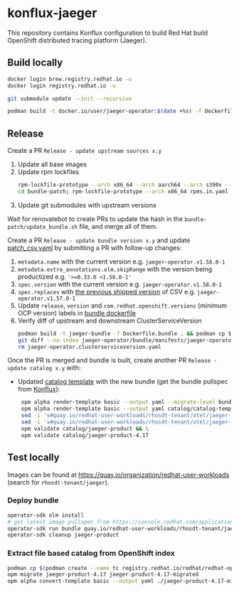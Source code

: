 # konflux-jaeger

This repository contains Konflux configuration to build Red Hat build OpenShift distributed tracing platform (Jaeger).

## Build locally

```bash
docker login brew.registry.redhat.io -u
docker login registry.redhat.io -u

git submodule update --init --recursive

podman build -t docker.io/user/jaeger-operator:$(date +%s) -f Dockerfile.operator 
```

## Release

Create a PR `Release - update upstream sources x.y`
1. Update all base images
1. Update rpm lockfiles
   ```bash
   rpm-lockfile-prototype --arch x86_64 --arch aarch64 --arch s390x --arch ppc64le -f Dockerfile.operator rpms.in.yaml --outfile rpms.lock.yaml
   cd bundle-patch; rpm-lockfile-prototype --arch x86_64 rpms.in.yaml --outfile rpms.lock.yaml
   ```
1. Update git submodules with upstream versions

Wait for renovatebot to create PRs to update the hash in the `bundle-patch/update_bundle.sh` file, and merge all of them.

Create a PR `Release - update bundle version x.y` and update [patch_csv.yaml](./bundle-patch/patch_csv.yaml) by submitting a PR with follow-up changes:
1. `metadata.name` with the current version e.g. `jaeger-operator.v1.58.0-1`
1. `metadata.extra_annotations.olm.skipRange` with the version being productized e.g. `'>=0.33.0 <1.58.0-1'`
1. `spec.version` with the current version e.g. `jaeger-operator.v1.58.0-1`
1. `spec.replaces` with [the previous shipped version](https://catalog.redhat.com/software/containers/rhosdt/jaeger-operator-bundle/613b50f3a052bb39f2c5f31e) of CSV e.g. `jaeger-operator.v1.57.0-1`
1. Update `release`, `version` and `com.redhat.openshift.versions` (minimum OCP version) labels in [bundle dockerfile](./Dockerfile.bundle)
1. Verify diff of upstream and downstream ClusterServiceVersion
   ```bash
   podman build -t jaeger-bundle -f Dockerfile.bundle . && podman cp $(podman create jaeger-bundle):/manifests/jaeger-operator.clusterserviceversion.yaml .
   git diff --no-index jaeger-operator/bundle/manifests/jaeger-operator.clusterserviceversion.yaml jaeger-operator.clusterserviceversion.yaml
   rm jaeger-operator.clusterserviceversion.yaml
   ```

Once the PR is merged and bundle is built, create another PR `Release - update catalog x.y` with:
* Updated [catalog template](./catalog/catalog-template.yaml) with the new bundle (get the bundle pullspec from [Konflux](https://console.redhat.com/application-pipeline/workspaces/rhosdt/applications/jaeger/components/jaeger-bundle)):
   ```bash
    opm alpha render-template basic --output yaml --migrate-level bundle-object-to-csv-metadata catalog/catalog-template.yaml > catalog/jaeger-product-4.17/catalog.yaml && \
    opm alpha render-template basic --output yaml catalog/catalog-template.yaml > catalog/jaeger-product/catalog.yaml && \
    sed -i 's#quay.io/redhat-user-workloads/rhosdt-tenant/otel/jaeger-bundle#registry.redhat.io/rhosdt/jaeger-operator-bundle#g' catalog/jaeger-product-4.17/catalog.yaml  && \
    sed -i 's#quay.io/redhat-user-workloads/rhosdt-tenant/otel/jaeger-bundle#registry.redhat.io/rhosdt/jaeger-operator-bundle#g' catalog/jaeger-product/catalog.yaml  && \
    opm validate catalog/jaeger-product && \
    opm validate catalog/jaeger-product-4.17
   ```

## Test locally

Images can be found at https://quay.io/organization/redhat-user-workloads (search for `rhosdt-tenant/jaeger`).

### Deploy bundle

```bash
operator-sdk olm install
# get latest image pullspec from https://console.redhat.com/application-pipeline/workspaces/rhosdt/applications/jaeger/components/jaeger-bundle-quay
operator-sdk run bundle quay.io/redhat-user-workloads/rhosdt-tenant/jaeger/jaeger-bundle-quay@sha256:10b2bfbb9bd4b0dd6ae5093d95f9766862c6148a5f88139ccb99dc413d4a32c1
operator-sdk cleanup jaeger-product
```

### Extract file based catalog from OpenShift index

```bash
podman cp $(podman create --name tc registry.redhat.io/redhat/redhat-operator-index:v4.17):/configs/jaeger-product jaeger-product-4.17 && podman rm tc
opm migrate jaeger-product-4.17 jaeger-product-4.17-migrated
opm alpha convert-template basic --output yaml ./jaeger-product-4.17-migrated/jaeger-product/catalog.json > catalog/catalog-template.yaml
```

